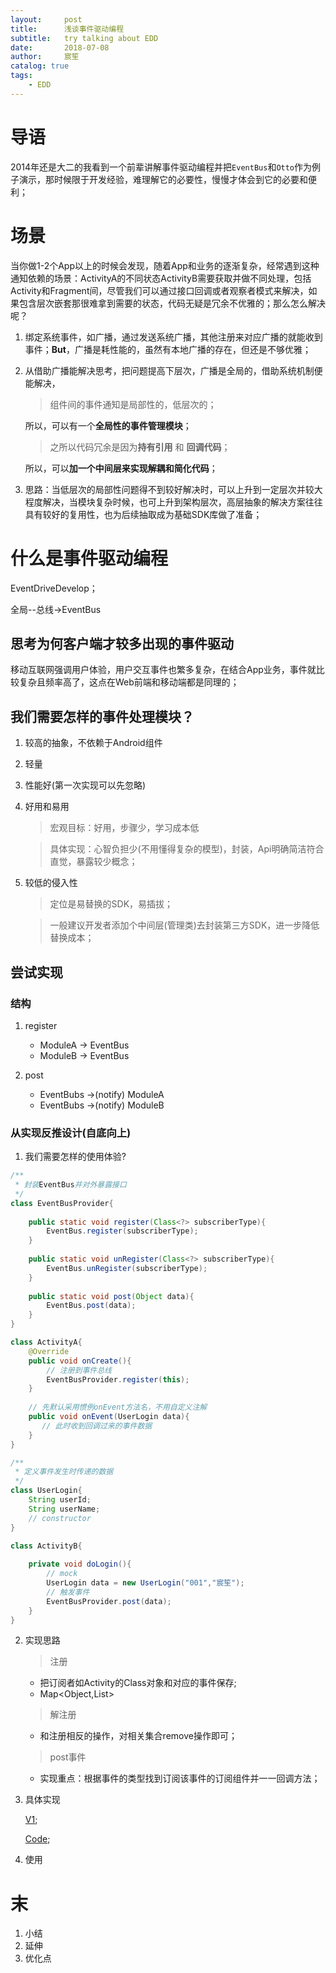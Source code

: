 ```yaml
---
layout:     post
title:      浅谈事件驱动编程
subtitle:   try talking about EDD 
date:       2018-07-08
author:     宸笙
catalog: true
tags:
    - EDD
---
```



# 导语

2014年还是大二的我看到一个前辈讲解事件驱动编程并把``EventBus``和``Otto``作为例子演示，那时候限于开发经验，难理解它的必要性，慢慢才体会到它的必要和便利；

# 场景

当你做1-2个App以上的时候会发现，随着App和业务的逐渐复杂，经常遇到这种通知依赖的场景：ActivityA的不同状态ActivityB需要获取并做不同处理，包括Activity和Fragment间，尽管我们可以通过接口回调或者观察者模式来解决，如果包含层次嵌套那很难拿到需要的状态，代码无疑是冗余不优雅的；那么怎么解决呢？
1. 绑定系统事件，如广播，通过发送系统广播，其他注册来对应广播的就能收到事件；**But**，广播是耗性能的，虽然有本地广播的存在，但还是不够优雅；
2. 从借助广播能解决思考，把问题提高下层次，广播是全局的，借助系统机制便能解决，
    > 组件间的事件通知是局部性的，低层次的；

    所以，可以有一个**全局性的事件管理模块**；

    > 之所以代码冗余是因为**持有引用** 和 **回调代码**；
    
    所以，可以**加一个中间层来实现解耦和简化代码**；
    
3. 思路：当低层次的局部性问题得不到较好解决时，可以上升到一定层次并较大程度解决，当模块复杂时候，也可上升到架构层次，高层抽象的解决方案往往具有较好的复用性，也为后续抽取成为基础SDK库做了准备；

# 什么是事件驱动编程

EventDriveDevelop；

全局--总线->EventBus

## 思考为何客户端才较多出现的事件驱动

移动互联网强调用户体验，用户交互事件也繁多复杂，在结合App业务，事件就比较复杂且频率高了，这点在Web前端和移动端都是同理的；

## 我们需要怎样的事件处理模块？

1. 较高的抽象，不依赖于Android组件
2. 轻量
3. 性能好(第一次实现可以先忽略)
4. 好用和易用

    > 宏观目标：好用，步骤少，学习成本低
    
    > 具体实现：心智负担少(不用懂得复杂的模型)，封装，Api明确简洁符合直觉，暴露较少概念；
    
5. 较低的侵入性

    > 定位是易替换的SDK，易插拔；

    > 一般建议开发者添加个中间层(管理类)去封装第三方SDK，进一步降低替换成本；

## 尝试实现

### 结构

1. register
    - ModuleA -> EventBus
    - ModuleB -> EventBus

2. post
    - EventBubs ->(notify) ModuleA
    - EventBubs ->(notify) ModuleB

### 从实现反推设计(自底向上)

1. 我们需要怎样的使用体验?
```java
/**
 * 封装EventBus并对外暴露接口
 */
class EventBusProvider{
    
    public static void register(Class<?> subscriberType){
        EventBus.register(subscriberType);
    }
    
    public static void unRegister(Class<?> subscriberType){
        EventBus.unRegister(subscriberType);
    }
    
    public static void post(Object data){
        EventBus.post(data);
    }
}

class ActivityA{
    @Override
    public void onCreate(){
        // 注册到事件总线
        EventBusProvider.register(this);
    }
    
    // 先默认采用惯例onEvent方法名，不用自定义注解
    public void onEvent(UserLogin data){
       // 此时收到回调过来的事件数据 
    }
}

/**
 * 定义事件发生时传递的数据
 */
class UserLogin{
    String userId;
    String userName;
    // constructor
}

class ActivityB{
    
    private void doLogin(){
        // mock 
        UserLogin data = new UserLogin("001","宸笙");
        // 触发事件
        EventBusProvider.post(data);
    }
}
```

2. 实现思路
    > 注册

    - 把订阅者如Activity的Class对象和对应的事件保存;
    -  Map<Object,List<Method>> 

    > 解注册
    
    - 和注册相反的操作，对相关集合remove操作即可；
    
    > post事件
    
    - 实现重点：根据事件的类型找到订阅该事件的订阅组件并一一回调方法；
3. 具体实现

    [V1](https://ni2014.github.io/2018/07/05/%E4%B8%80%E4%B8%AA%E7%AE%80%E5%8D%95%E7%9A%84EventBus%E5%AE%9E%E7%8E%B0/);

    [Code](https://github.com/Ni2014/SimpleEventBus);
4. 使用


# 末

1. 小结
2. 延伸
3. 优化点
 





